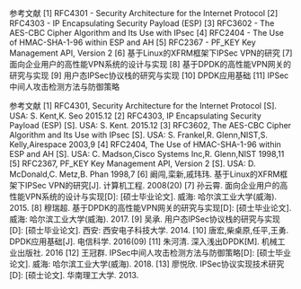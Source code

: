 参考文献
[1] RFC4301  - Security Architecture for the Internet Protocol
[2] RFC4303  - IP Encapsulating Security Payload (ESP)
[3] RFC3602  - The AES-CBC Cipher Algorithm and Its Use with IPsec
[4] RFC2404  - The Use of HMAC-SHA-1-96 within ESP and AH
[5] RFC2367  - PF_KEY Key Management API, Version 2
[6] 基于Linux的XFRM框架下IPSec VPN的研究
[7] 面向企业用户的高性能VPN系统的设计与实现
[8] 基于DPDK的高性能VPN网关的研究与实现
[9] 用户态IPSec协议栈的研究与实现
[10] DPDK应用基础
[11] IPSec中间人攻击检测方法与防御策略

参考文献
[1] RFC4301, Security Architecture for the Internet Protocol [S]. USA: S. Kent,K. Seo 2015.12
[2] RFC4303, IP Encapsulating Security Payload (ESP) [S]. USA: S. Kent. 2015.12
[3] RFC3602, The AES-CBC Cipher Algorithm and Its Use with IPsec [S]. USA: S. Frankel,R. Glenn,NIST,S. Kelly,Airespace 2003,9
[4] RFC2404, The Use of HMAC-SHA-1-96 within ESP and AH [S]. USA: C. Madson,Cisco Systems Inc,R. Glenn,NIST 1998,11
[5] RFC2367, PF_KEY Key Management API, Version 2 [S]. USA: D. McDonald,C. Metz,B. Phan 1998,7
[6] 阚闯,栾新,戚玮玮. 基于Linux的XFRM框架下IPSec VPN的研究[J]. 计算机工程. 2008(20)
[7] 孙云霄. 面向企业用户的高性能VPN系统的设计与实现[D]: [硕士毕业论文]. 威海: 哈尔滨工业大学(威海). 2015.
[8] 穆瑞超. 基于DPDK的高性能VPN网关的研究与实现[D]: [硕士毕业论文]. 威海: 哈尔滨工业大学(威海). 2017.
[9] 吴承. 用户态IPSec协议栈的研究与实现[D]: [硕士毕业论文]. 西安: 西安电子科技大学. 2014.
[10] 唐宏,柴桌原,任平,王勇. DPDK应用基础[J]. 电信科学. 2016(09)
[11] 朱河清. 深入浅出DPDK[M]. 机械工业出版社. 2016
[12] 王冠群. IPSec中间人攻击检测方法与防御策略[D]: [硕士毕业论文]. 威海: 哈尔滨工业大学(威海). 2018.
[13] 廖悦欣. IPSec协议实现技术研究[D]: [硕士论文]. 华南理工大学. 2013.
